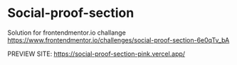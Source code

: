 # Social-proof-section
Solution for frontendmentor.io challange
https://www.frontendmentor.io/challenges/social-proof-section-6e0qTv_bA

PREVIEW SITE: https://social-proof-section-pink.vercel.app/
